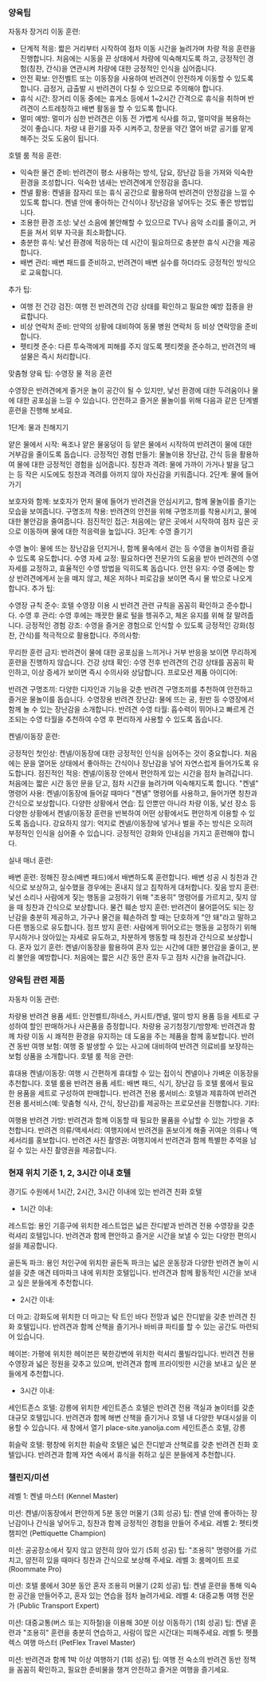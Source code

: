 ### 양육팁

자동차 장거리 이동 훈련:

- 단계적 적응: 짧은 거리부터 시작하여 점차 이동 시간을 늘려가며 차량 적응 훈련을 진행합니다. 처음에는 시동을 끈 상태에서 차량에 익숙해지도록 하고, 긍정적인 경험(칭찬, 간식)을 연관시켜 차량에 대한 긍정적인 인식을 심어줍니다.
- 안전 확보: 안전벨트 또는 이동장을 사용하여 반려견이 안전하게 이동할 수 있도록 합니다. 급정거, 급출발 시 반려견이 다칠 수 있으므로 주의해야 합니다.
- 휴식 시간: 장거리 이동 중에는 휴게소 등에서 1~2시간 간격으로 휴식을 취하며 반려견이 스트레칭하고 배변 활동을 할 수 있도록 합니다.
- 멀미 예방: 멀미가 심한 반려견은 이동 전 가볍게 식사를 하고, 멀미약을 복용하는 것이 좋습니다. 차량 내 환기를 자주 시켜주고, 창문을 약간 열어 바깥 공기를 맡게 해주는 것도 도움이 됩니다.

호텔 룸 적응 훈련:

- 익숙한 물건 준비: 반려견이 평소 사용하는 방석, 담요, 장난감 등을 가져와 익숙한 환경을 조성합니다. 익숙한 냄새는 반려견에게 안정감을 줍니다.
- 켄넬 활용: 켄넬을 잠자리 또는 휴식 공간으로 활용하여 반려견이 안정감을 느낄 수 있도록 합니다. 켄넬 안에 좋아하는 간식이나 장난감을 넣어두는 것도 좋은 방법입니다.
- 조용한 환경 조성: 낯선 소음에 불안해할 수 있으므로 TV나 음악 소리를 줄이고, 커튼을 쳐서 외부 자극을 최소화합니다.
- 충분한 휴식: 낯선 환경에 적응하는 데 시간이 필요하므로 충분한 휴식 시간을 제공합니다.
- 배변 관리: 배변 패드를 준비하고, 반려견이 배변 실수를 하더라도 긍정적인 방식으로 교육합니다.

추가 팁:

- 여행 전 건강 검진: 여행 전 반려견의 건강 상태를 확인하고 필요한 예방 접종을 완료합니다.
- 비상 연락처 준비: 만약의 상황에 대비하여 동물 병원 연락처 등 비상 연락망을 준비합니다.
- 펫티켓 준수: 다른 투숙객에게 피해를 주지 않도록 펫티켓을 준수하고, 반려견의 배설물은 즉시 처리합니다.

맞춤형 양육 팁: 수영장 물 적응 훈련

수영장은 반려견에게 즐거운 놀이 공간이 될 수 있지만, 낯선 환경에 대한 두려움이나 물에 대한 공포심을 느낄 수 있습니다. 안전하고 즐거운 물놀이를 위해 다음과 같은 단계별 훈련을 진행해 보세요.

1단계: 물과 친해지기

얕은 물에서 시작: 욕조나 얕은 물웅덩이 등 얕은 물에서 시작하여 반려견이 물에 대한 거부감을 줄이도록 돕습니다.
긍정적인 경험 만들기: 물놀이용 장난감, 간식 등을 활용하여 물에 대한 긍정적인 경험을 심어줍니다.
칭찬과 격려: 물에 가까이 가거나 발을 담그는 등 작은 시도에도 칭찬과 격려를 아끼지 않아 자신감을 키워줍니다.
2단계: 물에 들어가기

보호자와 함께: 보호자가 먼저 물에 들어가 반려견을 안심시키고, 함께 물놀이를 즐기는 모습을 보여줍니다.
구명조끼 착용: 반려견의 안전을 위해 구명조끼를 착용시키고, 물에 대한 불안감을 줄여줍니다.
점진적인 접근: 처음에는 얕은 곳에서 시작하여 점차 깊은 곳으로 이동하며 물에 대한 적응력을 높입니다.
3단계: 수영 즐기기

수영 놀이: 물에 뜨는 장난감을 던지거나, 함께 물속에서 걷는 등 수영을 놀이처럼 즐길 수 있도록 유도합니다.
수영 자세 교정: 필요하다면 전문가의 도움을 받아 반려견의 수영 자세를 교정하고, 효율적인 수영 방법을 익히도록 돕습니다.
안전 유지: 수영 중에는 항상 반려견에게서 눈을 떼지 않고, 체온 저하나 피로감을 보이면 즉시 물 밖으로 나오게 합니다.
추가 팁:

수영장 규칙 준수: 호텔 수영장 이용 시 반려견 관련 규칙을 꼼꼼히 확인하고 준수합니다.
수영 후 관리: 수영 후에는 깨끗한 물로 털을 헹궈주고, 체온 유지를 위해 잘 말려줍니다.
긍정적인 경험 강조: 수영을 즐거운 경험으로 인식할 수 있도록 긍정적인 강화(칭찬, 간식)를 적극적으로 활용합니다.
주의사항:

무리한 훈련 금지: 반려견이 물에 대한 공포심을 느끼거나 거부 반응을 보이면 무리하게 훈련을 진행하지 않습니다.
건강 상태 확인: 수영 전후 반려견의 건강 상태를 꼼꼼히 확인하고, 이상 증세가 보이면 즉시 수의사와 상담합니다.
프로모션 제품 아이디어:

반려견 구명조끼: 다양한 디자인과 기능을 갖춘 반려견 구명조끼를 추천하여 안전하고 즐거운 물놀이를 돕습니다.
수영장용 반려견 장난감: 물에 뜨는 공, 원반 등 수영장에서 함께 놀 수 있는 장난감을 소개합니다.
반려견 수영 타월: 흡수력이 뛰어나고 빠르게 건조되는 수영 타월을 추천하여 수영 후 편리하게 사용할 수 있도록 돕습니다.

켄넬/이동장 훈련:

긍정적인 첫인상: 켄넬/이동장에 대한 긍정적인 인식을 심어주는 것이 중요합니다. 처음에는 문을 열어둔 상태에서 좋아하는 간식이나 장난감을 넣어 자연스럽게 들어가도록 유도합니다.
점진적인 적응: 켄넬/이동장 안에서 편안하게 있는 시간을 점차 늘려갑니다. 처음에는 짧은 시간 동안 문을 닫고, 점차 시간을 늘려가며 익숙해지도록 합니다.
"켄넬" 명령어 사용: 켄넬/이동장에 들어갈 때마다 "켄넬" 명령어를 사용하고, 들어가면 칭찬과 간식으로 보상합니다.
다양한 상황에서 연습: 집 안뿐만 아니라 차량 이동, 낯선 장소 등 다양한 상황에서 켄넬/이동장 훈련을 반복하여 어떤 상황에서도 편안하게 이용할 수 있도록 돕습니다.
강요하지 않기: 억지로 켄넬/이동장에 넣거나 벌을 주는 방식은 오히려 부정적인 인식을 심어줄 수 있습니다. 긍정적인 강화와 인내심을 가지고 훈련해야 합니다.

실내 매너 훈련:

배변 훈련: 정해진 장소(배변 패드)에서 배변하도록 훈련합니다. 배변 성공 시 칭찬과 간식으로 보상하고, 실수했을 경우에는 혼내지 않고 침착하게 대처합니다.
짖음 방지 훈련: 낯선 소리나 사람에게 짖는 행동을 교정하기 위해 "조용히" 명령어를 가르치고, 짖지 않을 때 칭찬과 간식으로 보상합니다.
물건 훼손 방지 훈련: 반려견이 물어뜯어도 되는 장난감을 충분히 제공하고, 가구나 물건을 훼손하려 할 때는 단호하게 "안 돼"라고 말하고 다른 행동으로 유도합니다.
점프 방지 훈련: 사람에게 뛰어오르는 행동을 교정하기 위해 무시하거나 앉아있는 자세로 유도하고, 차분하게 행동할 때 칭찬과 간식으로 보상합니다.
혼자 있기 훈련: 켄넬/이동장을 활용하여 혼자 있는 시간에 대한 불안감을 줄이고, 분리 불안을 예방합니다. 처음에는 짧은 시간 동안 혼자 두고 점차 시간을 늘려갑니다.

### 양육팁 관련 제품

자동차 이동 관련:

차량용 반려견 용품 세트: 안전벨트/하네스, 카시트/켄넬, 멀미 방지 용품 등을 세트로 구성하여 할인 판매하거나 사은품을 증정합니다.
차량용 공기청정기/방향제: 반려견과 함께 차량 이동 시 쾌적한 환경을 유지하는 데 도움을 주는 제품을 함께 홍보합니다.
반려견 동반 여행 보험: 여행 중 발생할 수 있는 사고에 대비하여 반려견 의료비를 보장하는 보험 상품을 소개합니다.
호텔 룸 적응 관련:

휴대용 켄넬/이동장: 여행 시 간편하게 휴대할 수 있는 접이식 켄넬이나 가벼운 이동장을 추천합니다.
호텔 룸용 반려견 용품 세트: 배변 패드, 식기, 장난감 등 호텔 룸에서 필요한 용품을 세트로 구성하여 판매합니다.
반려견 전용 룸서비스: 호텔과 제휴하여 반려견 전용 룸서비스(예: 맞춤형 식사, 간식, 장난감)를 제공하는 프로모션을 진행합니다.
기타:

여행용 반려견 가방: 반려견과 함께 이동할 때 필요한 물품을 수납할 수 있는 가방을 추천합니다.
반려견 의류/액세서리: 여행지에서 반려견을 돋보이게 해줄 귀여운 의류나 액세서리를 홍보합니다.
반려견 사진 촬영권: 여행지에서 반려견과 함께 특별한 추억을 남길 수 있는 사진 촬영권을 제공합니다.

### 현재 위치 기준 1, 2, 3시간 이내 호텔

경기도 수원에서 1시간, 2시간, 3시간 이내에 있는 반려견 친화 호텔

- 1시간 이내:

레스트업: 용인 기흥구에 위치한 레스트업은 넓은 잔디밭과 반려견 전용 수영장을 갖춘 럭셔리 호텔입니다. 반려견과 함께 편안하고 즐거운 시간을 보낼 수 있는 다양한 편의시설을 제공합니다.

골든독 파크: 용인 처인구에 위치한 골든독 파크는 넓은 운동장과 다양한 반려견 놀이 시설을 갖춘 애견 테마파크 내에 위치한 호텔입니다. 반려견과 함께 활동적인 시간을 보내고 싶은 분들에게 추천합니다.

- 2시간 이내:

더 마고: 강화도에 위치한 더 마고는 탁 트인 바다 전망과 넓은 잔디밭을 갖춘 반려견 친화 호텔입니다. 반려견과 함께 산책을 즐기거나 바비큐 파티를 할 수 있는 공간도 마련되어 있습니다.

헤이븐: 가평에 위치한 헤이븐은 북한강변에 위치한 럭셔리 풀빌라입니다. 반려견 전용 수영장과 넓은 정원을 갖추고 있으며, 반려견과 함께 프라이빗한 시간을 보내고 싶은 분들에게 추천합니다.

- 3시간 이내:

세인트존스 호텔: 강릉에 위치한 세인트존스 호텔은 반려견 전용 객실과 놀이터를 갖춘 대규모 호텔입니다. 반려견과 함께 해변 산책을 즐기거나 호텔 내 다양한 부대시설을 이용할 수 있습니다.
새 창에서 열기
place-site.yanolja.com
세인트존스 호텔, 강릉

휘슬락 호텔: 평창에 위치한 휘슬락 호텔은 넓은 잔디밭과 산책로를 갖춘 반려견 친화 호텔입니다. 반려견과 함께 자연 속에서 휴식을 취하고 싶은 분들에게 추천합니다.

### 챌린지/미션

레벨 1: 켄넬 마스터 (Kennel Master)

미션: 켄넬/이동장에서 편안하게 5분 동안 머물기 (3회 성공)
팁: 켄넬 안에 좋아하는 장난감이나 간식을 넣어두고, 칭찬과 함께 긍정적인 경험을 만들어 주세요.
레벨 2: 펫티켓 챔피언 (Pettiquette Champion)

미션: 공공장소에서 짖지 않고 얌전히 앉아 있기 (5회 성공)
팁: "조용히" 명령어를 가르치고, 얌전히 있을 때마다 칭찬과 간식으로 보상해 주세요.
레벨 3: 룸메이트 프로 (Roommate Pro)

미션: 호텔 룸에서 30분 동안 혼자 조용히 머물기 (2회 성공)
팁: 켄넬 훈련을 통해 익숙한 공간을 만들어주고, 혼자 있는 연습을 점차 늘려가세요.
레벨 4: 대중교통 여행 전문가 (Public Transport Expert)

미션: 대중교통(버스 또는 지하철)을 이용해 30분 이상 이동하기 (1회 성공)
팁: 켄넬 훈련과 "조용히" 훈련을 충분히 연습하고, 사람이 많은 시간대는 피해주세요.
레벨 5: 펫플렉스 여행 마스터 (PetFlex Travel Master)

미션: 반려견과 함께 1박 이상 여행하기 (1회 성공)
팁: 여행 전 숙소의 반려견 동반 정책을 꼼꼼히 확인하고, 필요한 준비물을 챙겨 안전하고 즐거운 여행을 즐기세요.

